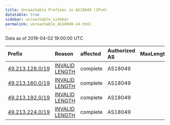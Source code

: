 ```yaml
---
title: Unreachable Prefixes in AS18049 (IPv4)
datatable: true
sidebar: unreachable_sidebar
permalink: unreachable_AS18049-v4.html
---
```


Data as of 2019-04-02 19:00:00 UTC


<div class="datatable-begin"></div>

| Prefix                                                   | Reason                                                                                                    | affected   | Authorized AS   |   MaxLength | Anchor                                       |   unreachable /24s |
|:---------------------------------------------------------|:----------------------------------------------------------------------------------------------------------|:-----------|:----------------|------------:|:---------------------------------------------|-------------------:|
| [49.213.128.0/19](https://stat.ripe.net/49.213.128.0/19) | [INVALID LENGTH](https://rpki-validator.ripe.net/announcement-preview?asn=AS18049&prefix=49.213.128.0/19) | complete   | AS18049         |           0 | [APNIC](unreachable_APNIC_RPKI_Root-v4.html) |                 32 |
| [49.213.160.0/19](https://stat.ripe.net/49.213.160.0/19) | [INVALID LENGTH](https://rpki-validator.ripe.net/announcement-preview?asn=AS18049&prefix=49.213.160.0/19) | complete   | AS18049         |           0 | [APNIC](unreachable_APNIC_RPKI_Root-v4.html) |                 32 |
| [49.213.192.0/19](https://stat.ripe.net/49.213.192.0/19) | [INVALID LENGTH](https://rpki-validator.ripe.net/announcement-preview?asn=AS18049&prefix=49.213.192.0/19) | complete   | AS18049         |           0 | [APNIC](unreachable_APNIC_RPKI_Root-v4.html) |                 32 |
| [49.213.224.0/19](https://stat.ripe.net/49.213.224.0/19) | [INVALID LENGTH](https://rpki-validator.ripe.net/announcement-preview?asn=AS18049&prefix=49.213.224.0/19) | complete   | AS18049         |           0 | [APNIC](unreachable_APNIC_RPKI_Root-v4.html) |                 32 |

<div class="datatable-end"></div>